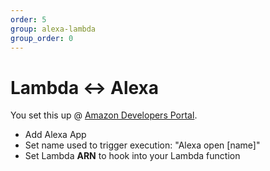 ```yaml
---
order: 5
group: alexa-lambda
group_order: 0
---
```


# Lambda <-> Alexa

You set this up @ [Amazon Developers Portal](https://developer.amazon.com/appsandservices).

* Add Alexa App
* Set name used to trigger execution: "Alexa open [name]"
* Set Lambda **ARN** to hook into your Lambda function
